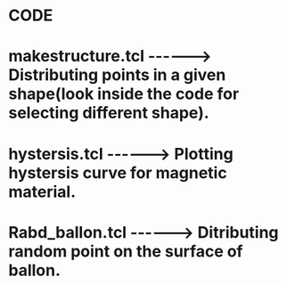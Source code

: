 # CODE
# makestructure.tcl   ------>    Distributing points in a given shape(look inside the code for selecting different shape).
# hystersis.tcl       ------>    Plotting hystersis curve for magnetic material.
# Rabd_ballon.tcl     ------>    Ditributing random point on the surface of ballon.
